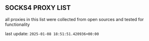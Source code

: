## SOCKS4 PROXY LIST

all proxies in this list were collected from open sources and tested for functionality

last update: `2025-01-08 18:51:51.420936+00:00`